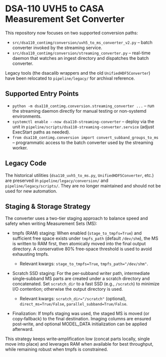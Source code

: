 # DSA-110 UVH5 to CASA Measurement Set Converter

This repository now focuses on two supported conversion paths:

- `src/dsa110_contimg/conversion/uvh5_to_ms_converter_v2.py` – batch converter invoked by the streaming service.
- `src/dsa110_contimg/conversion/streaming_converter.py` – real-time daemon that watches an ingest directory and dispatches the batch converter.

Legacy tools (the dsacalib wrappers and the old `UnifiedHDF5Converter`) have been relocated to `pipeline/legacy/` for archival reference.

## Supported Entry Points

- `python -m dsa110_contimg.conversion.streaming_converter ...` – run the streaming daemon directly for manual testing or non-systemd environments.
- `systemctl enable --now dsa110-streaming-converter` – deploy via the unit in `pipeline/scripts/dsa110-streaming-converter.service` (adjust ExecStart paths as needed).
- `from dsa110_contimg.conversion import convert_subband_groups_to_ms` – programmatic access to the batch converter used by the streaming worker.

## Legacy Code

The historical utilities (`dsa110_uvh5_to_ms.py`, `UnifiedHDF5Converter`, etc.) are preserved in `pipeline/legacy/conversion/` and `pipeline/legacy/scripts/`. They are no longer maintained and should not be used for new automation.

## Staging & Storage Strategy

The converter uses a two-tier staging approach to balance speed and safety when writing Measurement Sets (MS):

- tmpfs (RAM) staging: When enabled (`stage_to_tmpfs=True`) and sufficient free space exists under `tmpfs_path` (default `/dev/shm`), the MS is written to RAM first, then atomically moved into the final output directory. A conservative 80% free-space threshold is used to avoid exhausting tmpfs.
  - Relevant kwargs: `stage_to_tmpfs=True`, `tmpfs_path="/dev/shm"`.

- Scratch SSD staging: For the per‑subband writer path, intermediate single‑subband MS parts are created under a scratch directory and concatenated. Set `scratch_dir` to a fast SSD (e.g., `/scratch`) to minimize I/O contention; otherwise the output directory is used.
  - Relevant kwargs: `scratch_dir="/scratch"` (optional), `direct_ms=True/False`, `parallel_subband=True/False`.

- Finalization: If tmpfs staging was used, the staged MS is moved (or copy‑fallback) to the final destination. Imaging columns are ensured post‑write, and optional MODEL_DATA initialization can be applied afterward.

This strategy keeps write‑amplification low (concat parts locally, single move into place) and leverages RAM when available for best throughput, while remaining robust when tmpfs is constrained.
